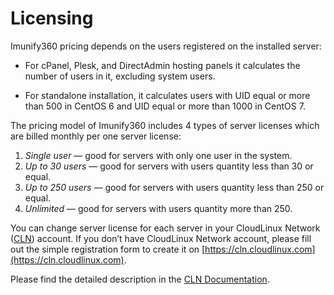 # Licensing

Imunify360 pricing depends on the users registered on the installed server:

 * For <span class="notranslate">cPanel, Plesk</span>, and <span class="notranslate">DirectAdmin</span> hosting panels it calculates the number of users in it, excluding system users.

* For standalone installation, it calculates users with UID equal or more than 500 in <span class="notranslate">CentOS 6</span> and UID equal or more than 1000 in <span class="notranslate">CentOS 7</span>.

The pricing model of Imunify360 includes 4 types of server licenses which are billed monthly per one server license:

1. _<span class="notranslate">Single user</span>_ — good for servers with only one user in the system.
2. _<span class="notranslate">Up to 30 users</span>_ — good for servers with users quantity less than 30 or equal.
3. _<span class="notranslate">Up to 250 users</span>_ — good for servers with users quantity less than 250 or equal.
4. _<span class="notranslate">Unlimited</span>_ — good for servers with users quantity more than 250.

You can change server license for each server in your <span class="notranslate">CloudLinux Network</span> ([CLN](https://cln.cloudlinux.com/)) account. If you don’t have <span class="notranslate">CloudLinux Network</span> account, please fill out the simple registration form to create it on [https://cln.cloudlinux.com](https://cln.cloudlinux.com).

Please find the detailed description in the [CLN Documentation](https://docs.cln.cloudlinux.com/).



